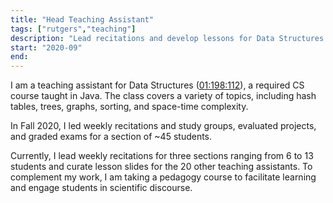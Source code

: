```yaml
---
title: "Head Teaching Assistant"
tags: ["rutgers","teaching"]
description: "Lead recitations and develop lessons for Data Structures in Java (CS112)."
start: "2020-09"
end: 
---
```


I am a teaching assistant for Data Structures (<a href="https://www.cs.rutgers.edu/academics/undergraduate/course-synopses/course-details/01-198-112-data-structures">01:198:112</a>), a required CS course taught in Java. The class covers a variety of topics, including hash tables, trees, graphs, sorting, and space-time complexity.

In Fall 2020, I led weekly recitations and study groups, evaluated projects, and graded exams for a section of ~45 students. 

Currently, I lead weekly recitations for three sections ranging from 6 to 13 students and curate lesson slides for the 20 other teaching assistants. To complement my work, I am taking a pedagogy course to facilitate learning and engage students in scientific discourse.